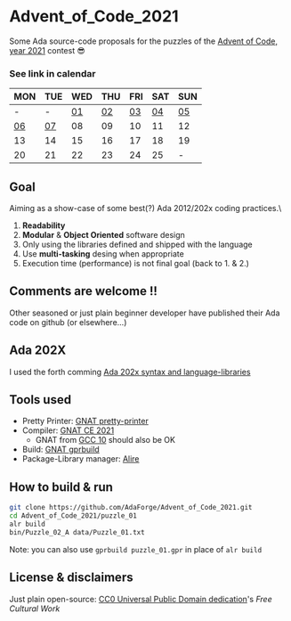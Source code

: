 # Advent_of_Code_2021

Some Ada source-code proposals for the puzzles of the [Advent of Code, year 2021](https://adventofcode.com/2021) contest 😎

### See link in calendar

|MON|TUE|WED|THU|FRI|SAT|SUN|
|--|--|--|--|--|--|--|
|-|-|[01](./puzzle_01)|[02](./puzzle_02)|[03](./puzzle_03)|[04](./puzzle_04)|[05](./puzzle_05)|
|[06](./puzzle_06)|[07](./puzzle_07)|08|09|10|11|12|
|13|14|15|16|17|18|19|
|20|21|22|23|24|25|-|

## Goal

Aiming as a show-case of some best(?) Ada 2012/202x coding practices.\

1. **Readability**
1. **Modular** & **Object Oriented** software design
1. Only using the libraries defined and shipped with the language
1. Use **multi-tasking** desing when appropriate
1. Execution time (performance) is not final goal (back to 1. & 2.)

## Comments are welcome !!

Other seasoned or just plain beginner developer have published their Ada code on github (or elsewhere...)

## Ada 202X

I used the forth comming [Ada 202x syntax and language-libraries](http://www.ada-auth.org/standards/ada2x.html)

## Tools used

* Pretty Printer: [GNAT pretty-printer](https://docs.adahttps://docs.adacore.com/gnat_ugn-docs/html/gnat_ugn/gnat_ugn/gnat_utility_programs.html#the-gnat-pretty-printer-gnatpp)
* Compiler: [GNAT CE 2021](https://www.adacore.com/community)
  * GNAT from [GCC 10](https://gcc.gnu.org/onlinedocs/gcc-10.3.0/gnat_ugn/) should also be OK
* Build: [GNAT gprbuild](https://docs.adacore.com/gprbuild-docs/html/gprbuild_ug.html)
* Package-Library manager: [Alire](https://blog.adacore.com/first-beta-release-of-alire-the-package-manager-for-ada-spark)

## How to build & run

```bash
git clone https://github.com/AdaForge/Advent_of_Code_2021.git
cd Advent_of_Code_2021/puzzle_01
alr build
bin/Puzzle_02_A data/Puzzle_01.txt
```

Note: you can also use `gprbuild puzzle_01.gpr` in place of `alr build`

## License & disclaimers

Just plain open-source: [CC0 Universal Public Domain dedication](https://creativecommons.org/publicdomain/zero/1.0/deed.fr)'s
_Free Cultural Work_
